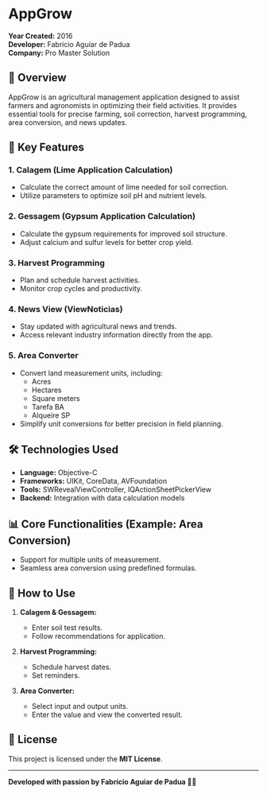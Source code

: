 
# AppGrow

**Year Created:** 2016  
**Developer:** Fabricio Aguiar de Padua  
**Company:** Pro Master Solution  

## 📱 Overview

AppGrow is an agricultural management application designed to assist farmers and agronomists in optimizing their field activities. It provides essential tools for precise farming, soil correction, harvest programming, area conversion, and news updates.

## 🚀 Key Features

### 1. **Calagem (Lime Application Calculation)**  
- Calculate the correct amount of lime needed for soil correction.
- Utilize parameters to optimize soil pH and nutrient levels.

### 2. **Gessagem (Gypsum Application Calculation)**  
- Calculate the gypsum requirements for improved soil structure.
- Adjust calcium and sulfur levels for better crop yield.

### 3. **Harvest Programming**  
- Plan and schedule harvest activities.
- Monitor crop cycles and productivity.

### 4. **News View (ViewNoticias)**  
- Stay updated with agricultural news and trends.
- Access relevant industry information directly from the app.

### 5. **Area Converter**  
- Convert land measurement units, including:  
  - Acres  
  - Hectares  
  - Square meters  
  - Tarefa BA  
  - Alqueire SP  
- Simplify unit conversions for better precision in field planning.

## 🛠️ Technologies Used

- **Language:** Objective-C  
- **Frameworks:** UIKit, CoreData, AVFoundation  
- **Tools:** SWRevealViewController, IQActionSheetPickerView  
- **Backend:** Integration with data calculation models  

## 📊 Core Functionalities (Example: Area Conversion)

- Support for multiple units of measurement.  
- Seamless area conversion using predefined formulas.

## 📖 How to Use

1. **Calagem & Gessagem:**  
   - Enter soil test results.  
   - Follow recommendations for application.  

2. **Harvest Programming:**  
   - Schedule harvest dates.  
   - Set reminders.  

3. **Area Converter:**  
   - Select input and output units.  
   - Enter the value and view the converted result.  

## 📝 License

This project is licensed under the **MIT License**.

---

**Developed with passion by Fabricio Aguiar de Padua 🚜🌾**

